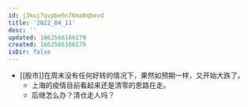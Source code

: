 ```yaml
---
id: j3kuj7qvpbe6n76ma0qbevd
title: '2022_04_11'
desc: ''
updated: 1662566166179
created: 1662566166179
isDir: false
---
```

- [[股市]]在周末没有任何好转的情况下，果然如预期一样，又开始大跌了。
	- 上海的疫情目前看起来还是清零的思路在走。
	- 后继怎么办？清仓走人吗？